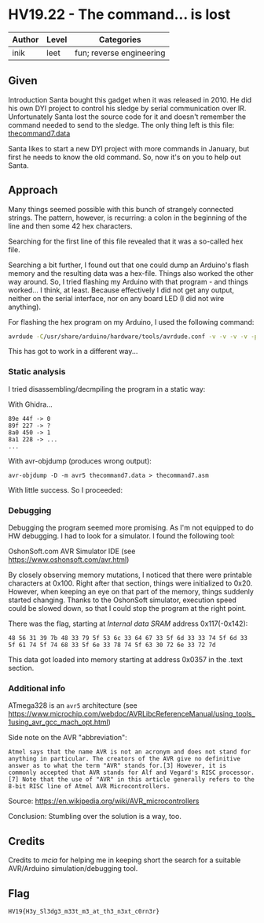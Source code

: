 # HV19.22 - The command... is lost

| Author | Level | Categories |
|---|---|---|
| inik | leet | fun; reverse engineering |

## Given
Introduction
Santa bought this gadget when it was released in 2010. He did his own DYI project to control his sledge by serial communication over IR. Unfortunately Santa lost the source code for it and doesn't remember the command needed to send to the sledge. The only thing left is this file: [thecommand7.data](a97ef12f-c583-4c54-84e4-68eaa2737bd9.data)

Santa likes to start a new DYI project with more commands in January, but first he needs to know the old command. So, now it's on you to help out Santa.

## Approach

Many things seemed possible with this bunch of strangely connected strings. The pattern, however, is recurring: a colon in the beginning of the line and then some 42 hex characters.

Searching for the first line of this file revealed that it was a so-called hex file. 

Searching a bit further, I found out that one could dump an Arduino's flash memory and the resulting data was a hex-file. Things also worked the other way around. So, I tried flashing my Arduino with that program - and things worked... I think, at least. Because effectively I did not get any output, neither on the serial interface, nor on any board LED (I did not wire anything).

For flashing the hex program on my Arduino, I used the following command: 
```bash
avrdude -C/usr/share/arduino/hardware/tools/avrdude.conf -v -v -v -v -patmega328p -carduino -P/dev/ttyACM0 -b115200 -D -Uflash:w:./thecommand7.data:i
```

This has got to work in a different way...

### Static analysis

I tried disassembling/decmpiling the program in a static way: 

With Ghidra...
```
89e 44f -> 0
89f 227 -> ?
8a0 450 -> 1
8a1 228 -> ...
...
```

With avr-objdump (produces wrong output):
```
avr-objdump -D -m avr5 thecommand7.data > thecommand7.asm
```

With little success. So I proceeded:

### Debugging

Debugging the program seemed more promising. As I'm not equipped to do HW debugging. I had to look for a simulator. I found the following tool: 

OshonSoft.com AVR Simulator IDE (see https://www.oshonsoft.com/avr.html)

By closely observing memory mutations, I noticed that there were printable characters at 0x100. Right after that section, things were initialized to 0x20. However, when keeping an eye on that part of the memory, things suddenly started changing. Thanks to the OshonSoft simulator, execution speed could be slowed down, so that I could stop the program at the right point.

There was the flag, starting at *Internal data SRAM* address 0x117(-0x142):
```
48 56 31 39 7b 48 33 79 5f 53 6c 33 64 67 33 5f 6d 33 33 74 5f 6d 33 5f 61 74 5f 74 68 33 5f 6e 33 78 74 5f 63 30 72 6e 33 72 7d
```

This data got loaded into memory starting at address 0x0357 in the .text section.

### Additional info

ATmega328 is an `avr5` architecture (see https://www.microchip.com/webdoc/AVRLibcReferenceManual/using_tools_1using_avr_gcc_mach_opt.html)

Side note on the AVR "abbreviation": 
```
Atmel says that the name AVR is not an acronym and does not stand for anything in particular. The creators of the AVR give no definitive answer as to what the term "AVR" stands for.[3] However, it is commonly accepted that AVR stands for Alf and Vegard's RISC processor.[7] Note that the use of "AVR" in this article generally refers to the 8-bit RISC line of Atmel AVR Microcontrollers.
```
Source: https://en.wikipedia.org/wiki/AVR_microcontrollers

Conclusion: Stumbling over the solution is a way, too.

## Credits

Credits to *mcia* for helping me in keeping short the search for a suitable AVR/Arduino simulation/debugging tool.

## Flag
```
HV19{H3y_Sl3dg3_m33t_m3_at_th3_n3xt_c0rn3r}
```
